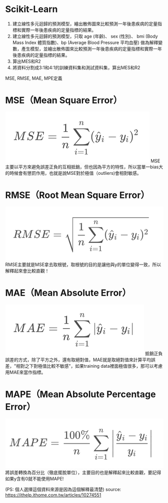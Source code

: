 # Scikit-Learn
1. 建立線性多元迴歸的預測模型，繪出散佈圖來比較預測一年後患疾病的定量指標和實際一年後患疾病的定量指標的結果。
2. 建立線性多元迴歸的預測模型，只取 age (年齡)、 sex (性別)、 bmi (Body Mass Index 體質指數)、bp (Average Blood Pressure 平均血壓) 做為解釋變數，產生模型，並繪出散佈圖來比較預測一年後患疾病的定量指標和實際一年後患疾病的定量指標的結果。
3. 算出MES和R2
4. 將資料分割成3:1和4:1的訓練資料集和測試資料集，算出MES和R2

MSE, RMSE, MAE, MPE定義

# MSE（Mean Square Error）
![Alt text](image.png)
MSE主要以平方來避免誤差正負的互相抵銷，但也因為平方的特性，所以當單一bias大的時候會有懲罰作用，也就是說MSE對於極值（outliers)會相對敏感。

# RMSE（Root Mean Square Error）
![Alt text](image-1.png)
RMSE主要就是MSE拿去取根號，取根號的目的是讓他與y的單位變得一致，所以解釋起來會比較直觀！

# MAE（Mean Absolute Error）
![Alt text](image-2.png)
抵銷正負誤差的方式，除了平方之外，還有取絕對值，MAE就是取絕對值來計算平均誤差，"相對之下對極值比較不敏感"，如果training data裡面極值很多，那可以考慮用MAE來當作指標。

# MAPE（Mean Absolute Percentage Error）
![Alt text](image-3.png)
將誤差轉換為百分比（徹底擺脫單位），主要目的也是解釋起來比較直觀，要記得如果y含有0就不能使用MAPE!

(PS: 個人選擇這個資料來源是因為這個解釋最清楚)
source: https://ithelp.ithome.com.tw/articles/10274551